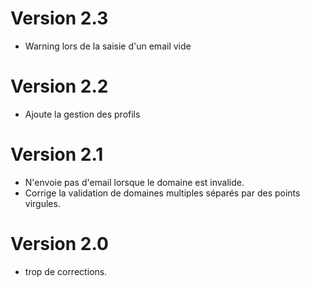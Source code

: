 # Version 2.3
- Warning lors de la saisie d'un email vide
# Version 2.2
- Ajoute la gestion des profils
# Version 2.1
- N'envoie pas d'email lorsque le domaine est invalide.
- Corrige la validation de domaines multiples séparés par des points virgules.
# Version 2.0
- trop de corrections.